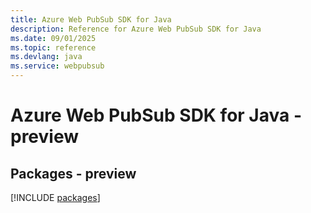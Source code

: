```yaml
---
title: Azure Web PubSub SDK for Java
description: Reference for Azure Web PubSub SDK for Java
ms.date: 09/01/2025
ms.topic: reference
ms.devlang: java
ms.service: webpubsub
---
```

# Azure Web PubSub SDK for Java - preview
## Packages - preview
[!INCLUDE [packages](web-pubsub-index.md)]